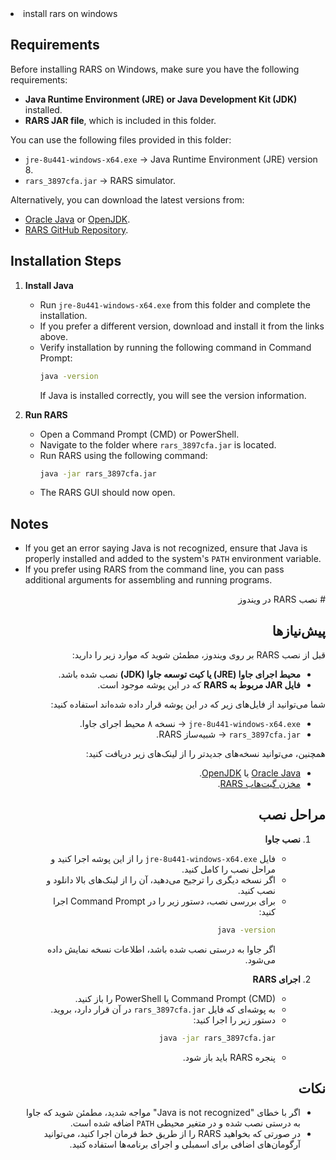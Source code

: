 <div dir="ltr">
 <li><data value="1001">install rars on windows</data></li>


## Requirements
Before installing RARS on Windows, make sure you have the following requirements:
- **Java Runtime Environment (JRE) or Java Development Kit (JDK)** installed.
- **RARS JAR file**, which is included in this folder.

You can use the following files provided in this folder:
- `jre-8u441-windows-x64.exe` → Java Runtime Environment (JRE) version 8.
- `rars_3897cfa.jar` → RARS simulator.

Alternatively, you can download the latest versions from:
- [Oracle Java](https://www.oracle.com/java/technologies/javase-downloads.html) or [OpenJDK](https://openjdk.org/).
- [RARS GitHub Repository](https://github.com/TheThirdOne/rars).

## Installation Steps
1. **Install Java**
   - Run `jre-8u441-windows-x64.exe` from this folder and complete the installation.
   - If you prefer a different version, download and install it from the links above.
   - Verify installation by running the following command in Command Prompt:
     ```sh
     java -version
     ```
     If Java is installed correctly, you will see the version information.

2. **Run RARS**
   - Open a Command Prompt (CMD) or PowerShell.
   - Navigate to the folder where `rars_3897cfa.jar` is located.
   - Run RARS using the following command:
     ```sh
     java -jar rars_3897cfa.jar
     ```
   - The RARS GUI should now open.

## Notes
- If you get an error saying Java is not recognized, ensure that Java is properly installed and added to the system's `PATH` environment variable.
- If you prefer using RARS from the command line, you can pass additional arguments for assembling and running programs.
</div>

<div dir="rtl">
# نصب RARS در ویندوز

## پیش‌نیازها
قبل از نصب RARS بر روی ویندوز، مطمئن شوید که موارد زیر را دارید:
- **محیط اجرای جاوا (JRE) یا کیت توسعه جاوا (JDK)** نصب شده باشد.
- **فایل JAR مربوط به RARS** که در این پوشه موجود است.

شما می‌توانید از فایل‌های زیر که در این پوشه قرار داده شده‌اند استفاده کنید:
- `jre-8u441-windows-x64.exe` → نسخه ۸ محیط اجرای جاوا.
- `rars_3897cfa.jar` → شبیه‌ساز RARS.

همچنین، می‌توانید نسخه‌های جدیدتر را از لینک‌های زیر دریافت کنید:
- [Oracle Java](https://www.oracle.com/java/technologies/javase-downloads.html) یا [OpenJDK](https://openjdk.org/).
- [مخزن گیت‌هاب RARS](https://github.com/TheThirdOne/rars).

## مراحل نصب
1. **نصب جاوا**
   - فایل `jre-8u441-windows-x64.exe` را از این پوشه اجرا کنید و مراحل نصب را کامل کنید.
   - اگر نسخه دیگری را ترجیح می‌دهید، آن را از لینک‌های بالا دانلود و نصب کنید.
   - برای بررسی نصب، دستور زیر را در Command Prompt اجرا کنید:
     ```sh
     java -version
     ```
     اگر جاوا به درستی نصب شده باشد، اطلاعات نسخه نمایش داده می‌شود.

2. **اجرای RARS**
   - Command Prompt (CMD) یا PowerShell را باز کنید.
   - به پوشه‌ای که فایل `rars_3897cfa.jar` در آن قرار دارد، بروید.
   - دستور زیر را اجرا کنید:
     ```sh
     java -jar rars_3897cfa.jar
     ```
   - پنجره RARS باید باز شود.

## نکات
- اگر با خطای "Java is not recognized" مواجه شدید، مطمئن شوید که جاوا به درستی نصب شده و در متغیر محیطی `PATH` اضافه شده است.
- در صورتی که بخواهید RARS را از طریق خط فرمان اجرا کنید، می‌توانید آرگومان‌های اضافی برای اسمبلی و اجرای برنامه‌ها استفاده کنید.
</div>
